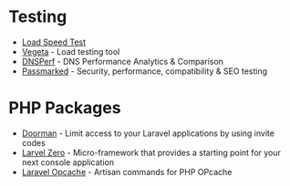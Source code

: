 # Testing
* <a href="http://performance.webmastersguard.com">Load Speed Test</a>
* <a href="https://github.com/tsenart/vegeta">Vegeta</a> - Load testing tool
* <a href="https://www.dnsperf.com/">DNSPerf</a> - DNS Performance Analytics & Comparison
* <a href="https://passmarked.com/">Passmarked</a> - Security, performance, compatibility & SEO testing

# PHP Packages
* <a href="https://github.com/clarkeash/doorman">Doorman</a> - Limit access to your Laravel applications by using invite codes
* <a href="https://github.com/laravel-zero/laravel-zero">Larvel Zero</a> - Micro-framework that provides a starting point for your next console application
* <a href="https://github.com/appstract/laravel-opcache">Laravel Opcache</a> - Artisan commands for PHP OPcache
